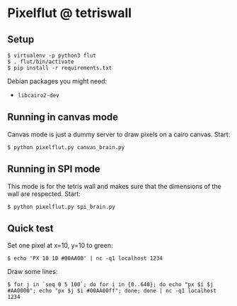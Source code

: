 # Pixelflut @ tetriswall

## Setup

    $ virtualenv -p python3 flut
	$ . flut/bin/activate
	$ pip install -r requirements.txt

Debian packages you might need:

- `libcairo2-dev`

## Running in canvas mode

Canvas mode is just a dummy server to draw pixels on a cairo canvas.
Start:

    $ python pixelflut.py canvas_brain.py

## Running in SPI mode

This mode is for the tetris wall and makes sure that the dimensions
of the wall are respected.
Start:

	$ python pixelflut.py spi_brain.py

## Quick test

Set one pixel at x=10, y=10 to green:

	$ echo 'PX 10 10 #00AA00' | nc -q1 localhost 1234

Draw some lines:

	$ for j in `seq 0 5 100`; do for i in {0..640}; do echo "px $i $j #AA0000"; echo "px $j $i #00AA00ff"; done; done | nc -q1 localhost 1234

